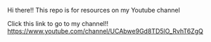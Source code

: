 Hi there!!
This repo is for resources on my Youtube channel

Click this link to go to my channel!!
https://www.youtube.com/channel/UCAbwe9Gd8TD5lO_RvhT6ZgQ

